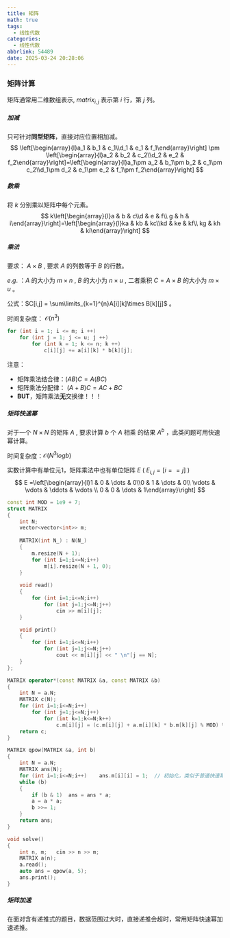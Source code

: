 ```yaml
---
title: 矩阵
math: true
tags:
  - 线性代数
categories:
  - 线性代数
abbrlink: 54489
date: 2025-03-24 20:28:06
---
```


### 矩阵计算

矩阵通常用二维数组表示, $matrix_{i,j}$ 表示第 $i$ 行，第 $j$ 列。

##### 加减

只可针对**同型矩阵**，直接对应位置相加减。
$$
\left[\begin{array}{l}a_1 & b_1 & c_1\\d_1 & e_1 & f_1\end{array}\right] \pm \left[\begin{array}{l}a_2 & b_2 & c_2\\d_2 & e_2 & f_2\end{array}\right]=\left[\begin{array}{l}a_1\pm a_2 & b_1\pm b_2 & c_1\pm c_2\\d_1\pm d_2 & e_1\pm e_2 & f_1\pm f_2\end{array}\right]
$$

##### 数乘

将 $k$ 分别乘以矩阵中每个元素。
$$
k\left[\begin{array}{l}a & b & c\\d & e & f\\ g & h & i\end{array}\right]=\left[\begin{array}{l}ka & kb & kc\\kd & ke & kf\\ kg & kh & ki\end{array}\right]
$$

##### 乘法

要求： $A\times B$ , 要求 $A$ 的列数等于 $B$ 的行数。

$e.g.$ ：$A$ 的大小为 $m \times n$ , $B$ 的大小为 $n \times u$ , 二者乘积 $C=A\times B$ 的大小为 $m\times u$ 。

公式：$C[i,j] = \sum\limits_{k=1}^{n}A[i][k]\times B[k][j]$ 。

时间复杂度： $\mathcal O(n^3)$

```cpp
for (int i = 1; i <= m; i ++)
	for (int j = 1; j <= u; j ++)
		for (int k = 1; k <= n; k ++)
			c[i][j] += a[i][k] * b[k][j];
```

注意：

-   矩阵乘法结合律：$(AB)C=A(BC)$
-   矩阵乘法分配律： $(A+B)C=AC+BC$
-   **BUT**，矩阵乘法**无**交换律！！！

##### 矩阵快速幂

对于一个 $N \times N$ 的矩阵 $A$ , 要求计算 $b$ 个 $A$ 相乘 的结果 $A^b$ ，此类问题可用快速幂计算。

时间复杂度：$\mathcal O(N^3logb)$

实数计算中有单位元1，矩阵乘法中也有单位矩阵 $E$  ( $E_{i,j} = [i==j]$ )
$$
E =\left[\begin{array}{l}1 & 0 & \dots & 0\\0 & 1 & \dots & 0\\ \vdots & \vdots & \ddots & \vdots \\ 0 & 0 & \dots & 1\end{array}\right]
$$


```cpp
const int MOD = 1e9 + 7;
struct MATRIX
{
    int N;
    vector<vector<int>> m;
    
    MATRIX(int N_) : N(N_) 
    {
        m.resize(N + 1);
        for (int i=1;i<=N;i++)
            m[i].resize(N + 1, 0);
    }
    
    void read()
    {
        for (int i=1;i<=N;i++)
            for (int j=1;j<=N;j++)
                cin >> m[i][j];
    }

    void print()
    {
        for (int i=1;i<=N;i++)
            for (int j=1;j<=N;j++)
                cout << m[i][j] << " \n"[j == N];
    }
};

MATRIX operator*(const MATRIX &a, const MATRIX &b)
{
    int N = a.N;
    MATRIX c(N);
    for (int i=1;i<=N;i++)
        for (int j=1;j<=N;j++)
            for (int k=1;k<=N;k++)
                c.m[i][j] = (c.m[i][j] + a.m[i][k] * b.m[k][j] % MOD) % MOD;
    return c;
}

MATRIX qpow(MATRIX &a, int b)
{
    int N = a.N;
    MATRIX ans(N);
    for (int i=1;i<=N;i++)    ans.m[i][i] = 1;	// 初始化，类似于普通快速幂的 ans = 1
    while (b)
    {
        if (b & 1)  ans = ans * a;
        a = a * a;
        b >>= 1;
    }
    return ans;
}

void solve()
{
    int n, m;   cin >> n >> m;
    MATRIX a(n);
    a.read();
    auto ans = qpow(a, 5);
    ans.print();
}
```

##### 矩阵加速

在面对含有递推式的题目，数据范围过大时，直接递推会超时，常用矩阵快速幂加速递推。

